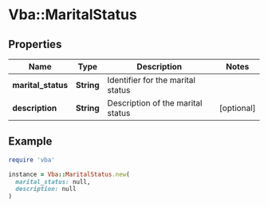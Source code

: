 # Vba::MaritalStatus

## Properties

| Name | Type | Description | Notes |
| ---- | ---- | ----------- | ----- |
| **marital_status** | **String** | Identifier for the marital status |  |
| **description** | **String** | Description of the marital status | [optional] |

## Example

```ruby
require 'vba'

instance = Vba::MaritalStatus.new(
  marital_status: null,
  description: null
)
```

